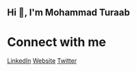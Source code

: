 <h2>Hi 👋, I'm Mohammad Turaab</h2>

<h1>Connect with me</h1>
<a href="https://www.linkedin.com/in/mohammadturaab/">LinkedIn</a>
<a href="#">Website</a>
<a href="https://twitter.com/mohammadturaab">Twitter</a>

<!---
mohammadturaab/mohammadturaab is a ✨ special ✨ repository because its `README.md` (this file) appears on your GitHub profile.
You can click the Preview link to take a look at your changes.
--->
